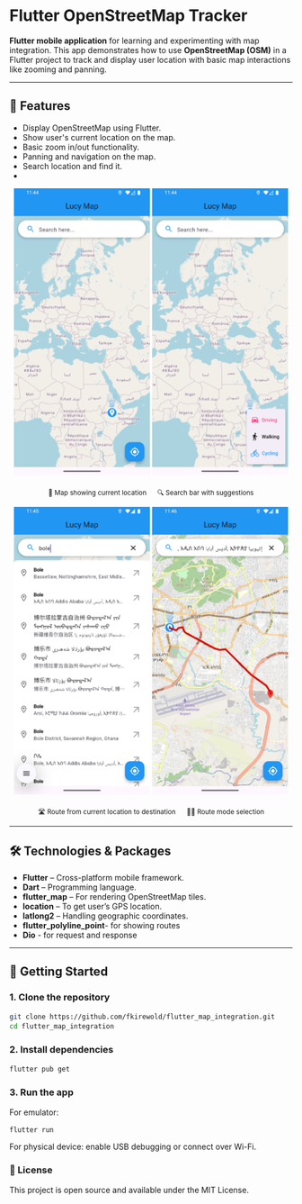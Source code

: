 # Flutter OpenStreetMap Tracker

**Flutter mobile application** for learning and experimenting with map integration. This app demonstrates how to use **OpenStreetMap (OSM)** in a Flutter project to track and display user location with basic map interactions like zooming and panning.

---
## 📌 Features
- Display OpenStreetMap using Flutter.
- Show user's current location on the map.
- Basic zoom in/out functionality.
- Panning and navigation on the map.
- Search location and find it.
- 
<!-- First row -->
<p float="left" align="center">
  <img src="https://github.com/fkirewold/flutter_map_integration/blob/main/Screenshot_1757493889.png" width="48%" />
  <img src="https://github.com/fkirewold/flutter_map_integration/blob/main/Screenshot_1757493896.png" width="48%" />
</p>
<p float="left" align="center">
  <sub>📍 Map showing current location &nbsp;&nbsp;&nbsp;&nbsp; 🔍 Search bar with suggestions</sub>
</p>

<!-- Second row -->
<p float="left" align="center">
  <img src="https://github.com/fkirewold/flutter_map_integration/blob/main/Screenshot_1757493912.png" width="48%" />
  <img src="https://github.com/fkirewold/flutter_map_integration/blob/main/Screenshot_1757493977.png" width="48%" />
</p>
<p float="left" align="center">
  <sub>🛣 Route from current location to destination &nbsp;&nbsp;&nbsp;&nbsp; 🚴‍♂️ Route mode selection</sub>
</p>

---

## 🛠️ Technologies & Packages
- **Flutter** – Cross-platform mobile framework.
- **Dart** – Programming language.
- **flutter_map** – For rendering OpenStreetMap tiles.
- **location** – To get user’s GPS location.
- **latlong2** – Handling geographic coordinates.
-  **flutter_polyline_point**- for showing routes
-  **Dio** - for request and response
---

## 🚀 Getting Started

### 1. Clone the repository
```bash
git clone https://github.com/fkirewold/flutter_map_integration.git
cd flutter_map_integration
 ``` 
### 2. Install dependencies
```bash
flutter pub get
 ```  
### 3. Run the app
For emulator:
```bash
flutter run
 ``` 
For physical device: enable USB debugging or connect over Wi-Fi.

###  **📄 License**
This project is open source and available under the MIT License.
